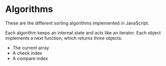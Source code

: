 # Algorithms

These are the different sorting algorithms implemented in JavaScript.

Each algorithm keeps an internal state and acts like an iterator. Each object
implements a next function, which returns three objects:

- The current array
- A check index
- A compare index